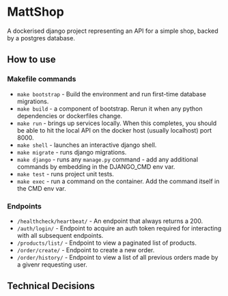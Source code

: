 # MattShop

A dockerised django project representing an API for a simple shop, backed by a postgres database.

## How to use

### Makefile commands

* `make bootstrap` - Build the environment and run first-time database migrations.
* `make build` - a component of bootstrap. Rerun it when any python dependencies or dockerfiles change.
* `make run` - brings up services locally. When this completes, you should be able to hit the local API on the docker host (usually localhost) port 8000.
* `make shell` - launches an interactive django shell.
* `make migrate` - runs django migrations.
* `make django` - runs any `manage.py` command - add any additional commands by embedding in the DJANGO_CMD env var.
* `make test` - runs project unit tests.
* `make exec` - run a command on the container. Add the command itself in the CMD env var.


### Endpoints

* `/healthcheck/heartbeat/` - An endpoint that always returns a 200.
* `/auth/login/` - Endpoint to acquire an auth token required for interacting with all subsequent endpoints.
* `/products/list/` - Endpoint to view a paginated list of products.
* `/order/create/` - Endpoint to create a new order.
* `/order/history/` - Endpoint to view a list of all previous orders made by a givenr requesting user.

## Technical Decisions
